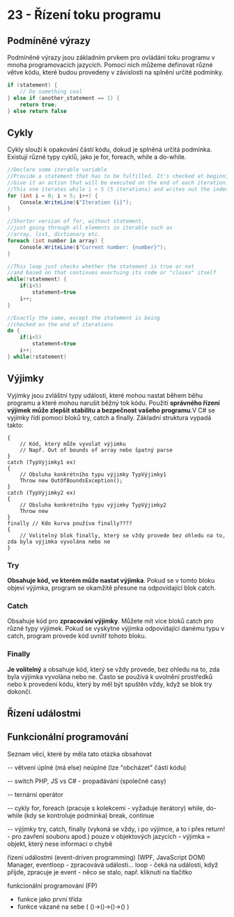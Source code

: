 # 23 - Řízení toku programu
## Podmíněné výrazy
Podmíněné výrazy jsou základním prvkem pro ovládání toku programu v mnoha programovacích jazycích.
Pomocí nich můžeme definovat různé větve kódu, které budou provedeny v závislosti na splnění určité podmínky.

```C#
if (statement) {
    // Do something cool
} else if (another_statement == 1) {
    return true;
} else return false
```

## Cykly
Cykly slouží k opakování částí kódu, dokud je splněná určitá podmínka.
Existují různé typy cyklů, jako je for, foreach, while a do-while.
```C#
//Declare some iterable variable
//Provide a statement that has to be fulfilled. It's checked at beginning of each iteration.
//Give it an action that will be executed on the end of each iteration.
//This one iterates while i < 5 (5 iterations) and writes out the index of each one.
for (int i = 0; i < 5; i++) {
    Console.WriteLine($"Iteration {i}");
}

//Shorter version of for, without statement,
//just going through all elements in iterable such as 
//array, list, dictionary etc.
foreach (int number in array) {
    Console.WriteLine($"Current number: {number}");
}

//This loop just checks whether the statement is true or not 
//and based on that continues exectuing its code or "closes" itself
while(!statement) {
    if(i<5)
        statement=true
    i++;
}

//Exactly the same, except the statement is being 
//checked on the end of iterations
do {
    if(i<5)
        statement=true
    i++;
} while(!statement)
```

## Výjimky
Vyjímky jsou zvláštní typy událostí, které mohou nastat během běhu programu a které mohou narušit běžný tok kódu. Použití **správného řízení výjimek může zlepšit stabilitu a bezpečnost vašeho programu**.V C# se vyjímky řídí pomocí bloků try, catch a finally. Základní struktura vypadá takto:
````try
{
    // Kód, který může vyvolat výjimku
    // Např. Out of bounds of array nebo špatný parse
}
catch (TypVýjimky1 ex)
{
    // Obsluha konkrétního typu výjimky TypVýjimky1
    Throw new OutOfBoundsException();
}
catch (TypVýjimky2 ex)
{
    // Obsluha konkrétního typu výjimky TypVýjimky2
    Throw new 
}
finally // Kdo kurva používa finally????
{
    // Volitelný blok finally, který se vždy provede bez ohledu na to, zda byla výjimka vyvolána nebo ne
}
````

### Try
**Obsahuje kód, ve kterém může nastat výjimka**. Pokud se v tomto bloku objeví výjimka, program se okamžitě přesune na odpovídající blok catch.
### Catch
Obsahuje kód pro **zpracování výjimky**. Můžete mít více bloků catch pro různé typy výjimek. Pokud se vyskytne výjimka odpovídající danému typu v catch, program provede kód uvnitř tohoto bloku.
### Finally
**Je volitelný** a obsahuje kód, který se vždy provede, bez ohledu na to, zda byla výjimka vyvolána nebo ne. Často se používá k uvolnění prostředků nebo k provedení kódu, který by měl být spuštěn vždy, když se blok try dokončí.
## Řízení událostmi


## Funkcionální programování






Seznam věcí, které by měla tato otázka obsahovat

-- větvení
úplné (má else)
neúplné (lze "obcházet" části kódu)

-- switch
PHP, JS vs C# - propadávání (společné casy)

-- ternární operátor


-- cykly
for, foreach (pracuje s kolekcemi - vyžaduje iterátory)
while, do-while (kdy se kontroluje podmínka)
break, continue


-- výjimky
try, catch, finally (vykoná se vždy, i po výjimce, a to i přes return! - pro zavření souboru apod.)
pouze v objektových jazycích - výjimka = objekt, který nese informaci o chybě




řízení událostmi (event-driven programming) (WPF, JavaScript DOM)
Manager, eventloop - zpracovává události... loop - čeká na události, když přijde, zpracuje je
event - něco se stalo, např. kliknutí na tlačítko



funkcionální programování (FP)
- funkce jako první třída
- funkce vázané na sebe ( ()->()->()->() )



